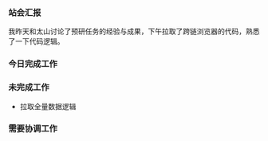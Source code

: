 ### 站会汇报

我昨天和太山讨论了预研任务的经验与成果，下午拉取了跨链浏览器的代码，熟悉了一下代码逻辑。

### 今日完成工作



### 未完成工作

- 拉取全量数据逻辑


### 需要协调工作